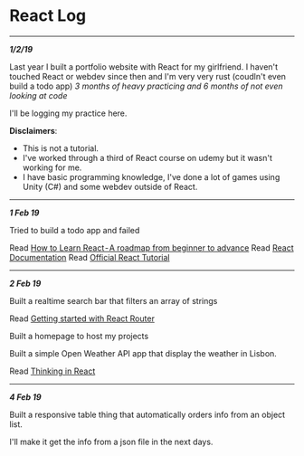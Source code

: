 # React Log #

---

_**1/2/19**_

Last year I built a portfolio website with React for my girlfriend.
I haven't touched React or webdev since then and I'm very very rust (coudln't even build a todo app)
*3 months of heavy practicing and 6 months of not even looking at code*

I'll be logging my practice here.

**Disclaimers**:

* This is not a tutorial.
* I've worked through a third of React course on udemy but it wasn't working for me.
* I have basic programming knowledge, I've done a lot of games using Unity (C#) and some webdev outside of React.

---

_**1 Feb 19**_

Tried to build a todo app and failed

Read [How to Learn React - A roadmap from beginner to advance](https://medium.com/r/?url=https%3A%2F%2Fmedium.freecodecamp.org%2Flearning-react-roadmap-from-scratch-to-advanced-bff7735531b6)
Read [React Documentation](https://reactjs.org/docs/hello-world.html)
Read [Official React Tutorial](https://reactjs.org/tutorial/tutorial.html)

---

_**2 Feb 19**_

Built a realtime search bar that filters an array of strings

Read [Getting started with React Router](https://codeburst.io/getting-started-with-react-router-5c978f70df91)

Built a homepage to host my projects

Built a simple Open Weather API app that display the weather in Lisbon.

Read [Thinking in React](https://reactjs.org/docs/thinking-in-react.html)

---

_**4 Feb 19**_

Built a responsive table thing that automatically orders info from an object list.

I'll make it get the info from a json file in the next days.